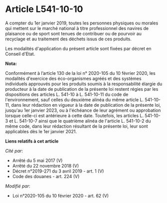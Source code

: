# Article L541-10-10

A compter du 1er janvier 2019, toutes les personnes physiques ou morales qui mettent sur le marché national à titre
professionnel des navires de plaisance ou de sport sont tenues de contribuer ou de pourvoir au recyclage et au traitement des
déchets issus de ces produits.

Les modalités d'application du présent article sont fixées par décret en Conseil d'Etat.

**Nota:**

Conformément à l’article 130 de la loi n° 2020-105 du 10 février 2020, les modalités d'exercice des éco-organismes agréés et
des systèmes individuels approuvés pour les produits soumis à la responsabilité élargie du producteur à la date de
publication de la présente loi restent régies par les dispositions des articles L. 541-10 à L. 541-10-11 du code de
l'environnement, sauf celles du deuxième alinéa du même article L. 541-10-11, dans leur rédaction en vigueur à la date de
publication de la présente loi, jusqu'au 1er janvier 2023, ou à l'échéance de leur agrément ou approbation lorsque celle-ci
est antérieure à cette date. Toutefois, les articles L. 541-10-3 et L. 541-10-7 ainsi que le quatrième alinéa de l'article L.
541-10-2 du même code, dans leur rédaction résultant de la présente loi, leur sont applicables dès le 1er janvier 2021.

**Liens relatifs à cet article**

_Cité par_:

  - Arrêté du 5 mai 2017 (V)
  - Arrêté du 22 novembre 2018 (V)
  - Décret n°2019-271 du 3 avril 2019 - art. 1 (V)
  - Code des douanes - art. 224 (V)

_Modifié par_:

  - Loi n°2020-105 du 10 février 2020 - art. 62 (V)

